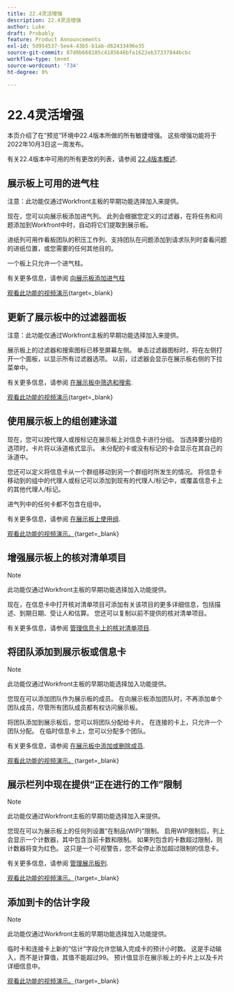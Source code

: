 ```yaml
---
title: 22.4灵活增强
description: 22.4灵活增强
author: Luke
draft: Probably
feature: Product Announcements
exl-id: 5d954537-5ee4-43b5-b1ab-d62433496e35
source-git-commit: 87d0b668185c4185646bfa1622eb37337844bcbc
workflow-type: tm+mt
source-wordcount: '734'
ht-degree: 0%

---
```


# 22.4灵活增强

本页介绍了在“预览”环境中22.4版本所做的所有敏捷增强。 这些增强功能将于2022年10月3日这一周发布。

有关22.4版本中可用的所有更改的列表，请参阅 [22.4版本概述](/help/quicksilver/product-announcements/product-releases/22.4-release-activity/22-4-release-overview.md).

## 展示板上可用的进气柱

注意：此功能仅通过Workfront主板的早期功能选择加入来提供。

现在，您可以向展示板添加进气列。 此列会根据您定义的过滤器，在将任务和问题添加到Workfront中时，自动将它们提取到展示板。

进纸列可用作看板团队的积压工作列、支持团队在问题添加到请求队列时查看问题的进纸位置，或您需要的任何其他目的。

一个板上只允许一个进气柱。

有关更多信息，请参阅 [向展示板添加进气柱](/help/quicksilver/agile/use-boards-agile-planning-tools/add-intake-column-to-board.md)

[观看此功能的视频演示](https://video.tv.adobe.com/v/3412867/){target=_blank}

## 更新了展示板中的过滤器面板

注意：此功能仅通过Workfront主板的早期功能选择加入来提供。

展示板上的过滤器和搜索图标已移至屏幕左侧。 单击过滤器图标时，将在左侧打开一个面板，以显示所有过滤器选项。 以前，过滤器会显示在展示板右侧的下拉菜单中。

有关更多信息，请参阅 [在展示板中筛选和搜索](/help/quicksilver/agile/get-started-with-boards/filter-search-in-board.md).

[观看此功能的视频演示](https://video.tv.adobe.com/v/3412868/){target=_blank}

## 使用展示板上的组创建泳道

现在，您可以按代理人或按标记在展示板上对信息卡进行分组。 当选择要分组的选项时，卡片将以泳道格式显示。 未分配的卡或没有标记的卡会显示在其自己的泳道中。

您还可以定义将信息卡从一个群组移动到另一个群组时所发生的情况。 将信息卡移动到的组中的代理人或标记可以添加到现有的代理人/标记中，或覆盖信息卡上的其他代理人/标记。

进气列中的任何卡都不包含在组中。

有关更多信息，请参阅 [在展示板上使用组](/help/quicksilver/agile/use-boards-agile-planning-tools/group-cards-on-board.md).

[观看此功能的视频演示。](https://video.tv.adobe.com/v/3412869/){target=_blank}

## 增强展示板上的核对清单项目

>[!NOTE]
>
>此功能仅通过Workfront主板的早期功能选择加入功能提供。

现在，在信息卡中打开核对清单项目可添加有关该项目的更多详细信息，包括描述、到期日期、受让人和估算。 您还可以复制以前不提供的核对清单项目。

有关更多信息，请参阅 [管理信息卡上的核对清单项目](/help/quicksilver/agile/get-started-with-boards/manage-checklist-items.md).

## 将团队添加到展示板或信息卡

>[!NOTE]
>
>此功能仅通过Workfront主板的早期功能选择加入功能提供。

您现在可以添加团队作为展示板的成员。 在向展示板添加团队时，不再添加单个团队成员，尽管所有团队成员都有权访问展示板。

将团队添加到展示板后，您可以将团队分配给卡片。 在连接的卡上，只允许一个团队分配。 在临时信息卡上，您可以分配多个团队。

有关更多信息，请参阅 [在展示板中添加或删除成员](/help/quicksilver/agile/get-started-with-boards/add-members-to-board.md).

[观看此功能的视频演示。](https://video.tv.adobe.com/v/3412870/){target=_blank}

## 展示栏列中现在提供“正在进行的工作”限制

>[!NOTE]
>
>此功能仅通过Workfront主板的早期功能选择加入来提供。

您现在可以为展示板上的任何列设置“在制品(WIP)”限制。 启用WIP限制后，列上会显示一个计数器，其中包含当前卡数和限制。 如果列包含的卡数超过限制，则计数器将变为红色。 这只是一个可视警告，您不会停止添加超过限制的信息卡。

有关更多信息，请参阅 [管理展示板列](/help/quicksilver/agile/get-started-with-boards/manage-board-columns.md).

[观看此功能的视频演示。](https://video.tv.adobe.com/v/3412871/){target=_blank}

## 添加到卡的估计字段

>[!NOTE]
>
>此功能仅通过Workfront主板的早期功能选择加入功能提供。

临时卡和连接卡上新的“估计”字段允许您输入完成卡的预计小时数。 这是手动输入，而不是计算值，其值不能超过99。 预计值显示在展示板上的卡片上以及卡片详细信息中。

[观看此功能的视频演示。](https://video.tv.adobe.com/v/3412872/){target=_blank}